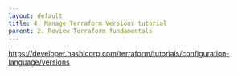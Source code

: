 ```yaml
---
layout: default
title: 4. Manage Terraform Versions tutorial
parent: 2. Review Terraform fundamentals
---
```


https://developer.hashicorp.com/terraform/tutorials/configuration-language/versions